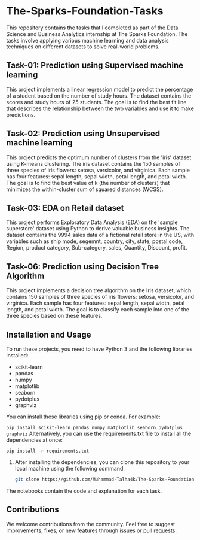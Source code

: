 # The-Sparks-Foundation-Tasks

  This repository contains the tasks that I completed as part of the Data Science and Business Analytics internship at The Sparks Foundation. The tasks involve applying various machine learning and data analysis techniques on different datasets to solve real-world problems.

## Task-01: Prediction using Supervised machine learning

  This project implements a linear regression model to predict the percentage of a student based on the number of study hours. The dataset contains the scores and study hours of 25 students. The goal is to find the best fit line that describes the relationship between the two variables and use it to make predictions.

## Task-02: Prediction using Unsupervised machine learning

  This project predicts the optimum number of clusters from the 'iris' dataset using K-means clustering. The iris dataset contains the 150 samples of three species of iris flowers: setosa, versicolor, and virginica. Each sample has four features: sepal length, sepal width, petal length, and petal width. The goal is to find the best value of k (the number of clusters) that minimizes the within-cluster sum of squared distances (WCSS).

## Task-03: EDA on Retail dataset  

  This project performs Exploratory Data Analysis (EDA) on the 'sample superstore' dataset using Python to derive valuable business insights. The dataset contains the 9994 sales data of a fictional retail store in the US, with variables such as ship mode, segemnt, country, city, state, postal code, Region, product category, Sub-category,  sales, Quantity, Discount, profit.

## Task-06: Prediction using Decision Tree Algorithm 

   This project implements a decision tree algorithm on the Iris dataset, which contains 150 samples of three species of iris flowers: setosa, versicolor, and virginica. Each sample has four features: sepal length, sepal width, petal length, and petal width. The goal is to classify each sample into one of the three species based on these features.

## Installation and Usage

To run these projects, you need to have Python 3 and the following libraries installed:

- scikit-learn
- pandas
- numpy
- matplotlib
- seaborn
- pydotplus
- graphviz

You can install these libraries using pip or conda. For example:

`pip install scikit-learn pandas numpy matplotlib seaborn pydotplus graphviz`
Alternatively, you can use the requirements.txt file to install all the dependencies at once:

`pip install -r requirements.txt`

1. After installing the dependencies, you can clone this repository to your local machine using the following command:
   ```bash
   git clone https://github.com/Muhammad-Talha4k/The-Sparks-Foundation-Tasks.git

The notebooks contain the code and explanation for each task.


## Contributions

We welcome contributions from the community. Feel free to suggest improvements, fixes, or new features through issues or pull requests.
